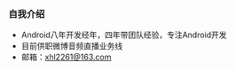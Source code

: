 ### 自我介绍
- Android八年开发经年，四年带团队经验，专注Android开发
- 目前供职微博音频直播业务线
- 邮箱：xhl2261@163.com

<!---
Suaix/Suaix is a ✨ special ✨ repository because its `README.md` (this file) appears on your GitHub profile.
You can click the Preview link to take a look at your changes.
--->
